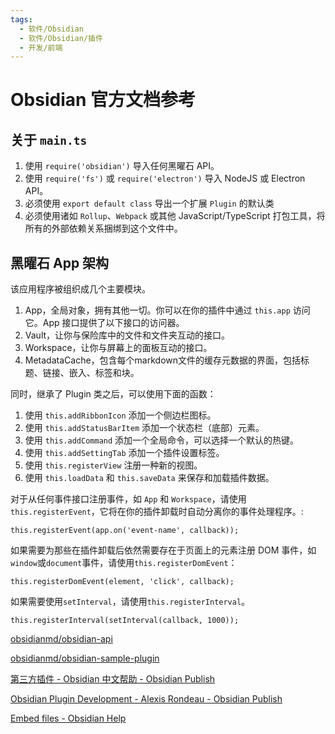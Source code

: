 ```yaml
---
tags:
  - 软件/Obsidian
  - 软件/Obsidian/插件
  - 开发/前端
---
```


# Obsidian 官方文档参考

## 关于 `main.ts`

1. 使用 `require('obsidian')` 导入任何黑曜石 API。
2. 使用 `require('fs')` 或 `require('electron')` 导入 NodeJS 或 Electron API。
3. 必须使用 `export default class` 导出一个扩展 `Plugin` 的默认类
4. 必须使用诸如 `Rollup`、`Webpack` 或其他 JavaScript/TypeScript 打包工具，将所有的外部依赖关系捆绑到这个文件中。

## 黑曜石 App 架构

该应用程序被组织成几个主要模块。

1. App，全局对象，拥有其他一切。你可以在你的插件中通过 `this.app` 访问它。App 接口提供了以下接口的访问器。
2. Vault，让你与保险库中的文件和文件夹互动的接口。
3. Workspace，让你与屏幕上的面板互动的接口。
4. MetadataCache，包含每个markdown文件的缓存元数据的界面，包括标题、链接、嵌入、标签和块。

同时，继承了 Plugin 类之后，可以使用下面的函数：

1. 使用 `this.addRibbonIcon` 添加一个侧边栏图标。
2. 使用 `this.addStatusBarItem` 添加一个状态栏（底部）元素。
3. 使用 `this.addCommand` 添加一个全局命令，可以选择一个默认的热键。
4. 使用 `this.addSettingTab` 添加一个插件设置标签。
5. 使用 `this.registerView` 注册一种新的视图。
6. 使用 `this.loadData` 和 `this.saveData` 来保存和加载插件数据。

对于从任何事件接口注册事件，如 `App` 和 `Workspace`，请使用 `this.registerEvent`，它将在你的插件卸载时自动分离你的事件处理程序。:

```
this.registerEvent(app.on('event-name', callback));
```

如果需要为那些在插件卸载后依然需要存在于页面上的元素注册 DOM 事件，如`window`或`document`事件，请使用`this.registerDomEvent`：

```
this.registerDomEvent(element, 'click', callback);
```

如果需要使用`setInterval`，请使用`this.registerInterval`。

```
this.registerInterval(setInterval(callback, 1000));
```

[obsidianmd/obsidian-api](https://github.com/obsidianmd/obsidian-api)

[obsidianmd/obsidian-sample-plugin](https://github.com/obsidianmd/obsidian-sample-plugin)

[第三方插件 - Obsidian 中文帮助 - Obsidian Publish](https://publish.obsidian.md/help-zh/%E9%AB%98%E7%BA%A7%E7%94%A8%E6%B3%95/%E7%AC%AC%E4%B8%89%E6%96%B9%E6%8F%92%E4%BB%B6)

[Obsidian Plugin Development - Alexis Rondeau - Obsidian Publish](https://publish.obsidian.md/alexisrondeau/Obsidian+Plugin+Development)

[Embed files - Obsidian Help](https://help.obsidian.md/How+to/Embed+files)
